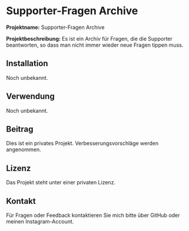 # Supporter-Fragen Archive

**Projektname:** Supporter-Fragen Archive

**Projektbeschreibung:** Es ist ein Archiv für Fragen, die die Supporter beantworten, so dass man nicht immer wieder neue Fragen tippen muss.

## Installation

Noch unbekannt.

## Verwendung

Noch unbekannt.

## Beitrag

Dies ist ein privates Projekt. Verbesserungsvorschläge werden angenommen.

## Lizenz

Das Projekt steht unter einer privaten Lizenz.

## Kontakt

Für Fragen oder Feedback kontaktieren Sie mich bitte über GitHub oder meinen Instagram-Account.

